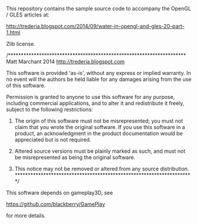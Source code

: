 This repository contains the sample source code to accompany the
OpenGL / GLES articles at:

http://trederia.blogspot.com/2014/09/water-in-opengl-and-gles-20-part-1.html

Zlib license.

/*********************************************************************
Matt Marchant 2014
http://trederia.blogspot.com

This software is provided 'as-is', without any express or
implied warranty. In no event will the authors be held
liable for any damages arising from the use of this software.

Permission is granted to anyone to use this software for any purpose,
including commercial applications, and to alter it and redistribute
it freely, subject to the following restrictions:

1. The origin of this software must not be misrepresented;
you must not claim that you wrote the original software.
If you use this software in a product, an acknowledgment
in the product documentation would be appreciated but
is not required.

2. Altered source versions must be plainly marked as such,
and must not be misrepresented as being the original software.

3. This notice may not be removed or altered from any
source distribution.
*********************************************************************/

This software depends on gameplay3D, see

https://github.com/blackberry/GamePlay

for more details.